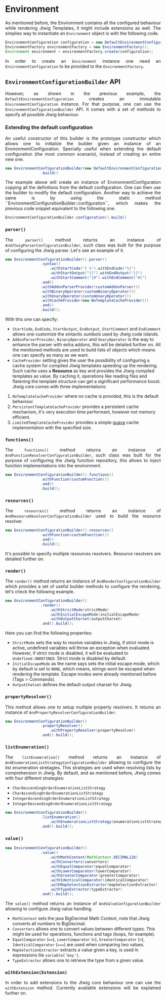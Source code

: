 
# Environment


<p style="text-align: justify;">
As mentioned before, the Environment contains all the configured behaviour while rendering Jtwig Templates, it might include extensions as well. The simplies way to instantiate an <code>Environment</code> object is with the following code.
</p>

```java
EnvironmentConfiguration configuration = new DefaultEnvironmentConfiguration();
EnvironmentFactory environmentFactory = new EnvironmentFactory();
Environment environment = environmentFactory.create(configuration);
```

<p style="text-align: justify;">
In order to create an <code>Environment</code> instance one need an <code>EnvironmentConfiguration</code> to be provided to the <code>EnvironmentFactory</code>.
</p>

## ``EnvironmentConfigurationBuilder`` API

<p style="text-align: justify;">
However, as shown in the previous example, the <code>DefaultEnvironmentConfiguration</code> creates an immutable <code>EnvironmentConfiguration</code> instance. For that purpose, one can use the <code>EnvironmentConfigurationBuilder</code> API. It comes with a set of methods to specify all possible Jtwig behaviour.
</p>

### Extending the default configuration

<p style="text-align: justify;">
An useful constructor of this builder is the prototype constructor which allows one to initialize the builder given an instance of an EnvironmentConfiguration. Specially useful when extending the default configuration (the most common scenario), instead of creating an entire new one.
</p>

```java
new EnvironmentConfigurationBuilder(new DefaultEnvironmentConfiguration())
                .build()
```

<p style="text-align: justify;">
The example above will create an instance of EnvironmentConfiguration copying all the definitions from the default configuration. One can then use the builder to modify the default configuration. Another way to achieve the same is by using the static method ``EnvironmentConfigurationBuilder::configuration``, which makes the previous code snippet equivalent to the following one.
</p>

```java
EnvironmentConfigurationBuilder.configuration().build()
```

### ``parser()``

<p style="text-align: justify;">
The <code>parser()</code> method returns an instance of <code>AndJtwigParserConfigurationBuilder</code>, such class was built for the purpose of configuring the Jtwig parser. Let's see an example of it.
</p>

```java
new EnvironmentConfigurationBuilder().parser()
                .syntax()
                    .withStartCode("{ %").withEndCode("%}")
                    .withStartOutput("{{").withEndOutput("}}")
                    .withStartComment("{#").withEndComment("#}")
                .and()
                .withAddonParserProvider(customAddonParser())
                .withBinaryOperator(customBinaryOperator())
                .withUnaryOperator(customUnaryOperator())
                .withCacheProvider(new NoTemplateCacheProvider())
                .and()
                .build();
```

<p style="text-align: justify;">
With this one can specify:
</p>

* ``StartCode``, ``EndCode``, ``StartOutput``, ``EndOutput``, ``StartComment`` and ``EndComment`` allows one customize the sintactic sumbols used by Jtwig code islands.
* ``AddonParserProvider``, ``BinaryOperator`` and ``UnaryOperator`` is the way to enhance the parser with extra addons, this will be detailed further on. All the mentioned methods are used to build lists of objects which means one can specify as many as we want.
* ``CacheProvider`` setting gives the user the possibility of configuring a cache system for compiled Jtwig templates speeding up the rendering. Such cache uses a **Resource** as key and provides the Jtwig compiled templates as value. By caching it, operations like reading files and flatening the template structure can get a significant performance boost. Jtwig core comes with three implementations:
    
1. ``NoTemplateCacheProvider`` where no cache is provided, this is the default behaviour.
2. ``PersistentTemplateCacheProvider`` provides a persistent cache mechanism, it's very execution time performant, however not memory efficient.
3. ``LimitedTemplateCacheProvider`` provides a simple [guava](https://github.com/google/guava/wiki/CachesExplained) cache implementation with the specified size.

### ``functions()``

<p style="text-align: justify;">
The <code>functions()</code> method returns an instance of <code>AndFunctionResolverConfigurationBuilder</code>, such class was built for the purpose of configuring the Jtwig function repository, this allows to inject function implementations into the environment.
</p>

```java
new EnvironmentConfigurationBuilder().functions()
                .withFunction(customFunction())
                .and()
                .build();
```

### ``resources()``

<p style="text-align: justify;">
The <code>resources()</code> method returns an instance of <code>AndResourceResolverConfigurationBuilder</code> used to build the resource resolver.
</p>

```java
new EnvironmentConfigurationBuilder().resources()
                .withFunction(customFunction())
                .and()
                .build();
```

<p style="text-align: justify;">
It's possible to specify multiple resources resolvers. Resource resolvers are detailed further on.
</p>

### ``render()``

<p style="text-align: justify;">
The <code>render()</code> method returns an instance of <code>AndRenderConfigurationBuilder</code> which provides a set of useful builder methods to configure the rendering, let's check the following example.
</p>

```java
new EnvironmentConfigurationBuilder()
                .render()
                    .withStrictMode(strictMode)
                    .withInitialEscapeMode(initialEscapeMode)
                    .withOutputCharset(outputCharset)
                .and().build();
```

<p style="text-align: justify;">
Here you can find the following properties:
</p>

* ``StrictMode`` sets the way to resolve variables in Jtwig, if strict mode is active, undefined variables will throw an exception when evaluated. However, if strict mode is disabled, it will be evaluated to ``Undefined.UNDEFINED``. Strict mode is disabled by default.
* ``InitialEscapeMode`` as the name says sets the initial escape mode, which by default is set to ``NONE``, which means, strings wont be escaped when rendering the template. Escape modes were already mentioned before (Tags > Commands).
* ``OutputChatset`` defines the default output charset for Jtwig.

### ``propertyResolver()``

<p style="text-align: justify;">
This method allows one to setup multiple property resolvers. It returns an instance of <code>AndPropertyResolverConfigurationBuilder</code>.
</p>

```java
new EnvironmentConfigurationBuilder()
                .propertyResolver()
                    .withPropertyResolver(propertyResolver)
                .and().build();
```

### ``listEnumeration()``

<p style="text-align: justify;">
The <code>listEnumeration()</code> method returns an instance of <code>AndEnumerationListStrategyConfigurationBuilder</code> allowing to configure the list enumeration stretagies. This strategies are used when resolving lists by comprehension in Jtwig. By default, and as mentioned before, Jtwig comes with four different strategies:
</p>

* ``CharDescendingOrderEnumerationListStrategy``
* ``CharAscendingOrderEnumerationListStrategy``
* ``IntegerAscendingOrderEnumerationListStrategy``
* ``IntegerDescendingOrderEnumerationListStrategy``

```java
new EnvironmentConfigurationBuilder()
                .listEnumeration()
                    .withEnumerationListStrategy(enumerationListStrategy)
                .and().build();
```

### ``value()``

```java
new EnvironmentConfigurationBuilder()
                .value()
                    .withMathContext(MathContext.DECIMAL128)
                    .withConverters(converters)
                    .withEqualComparator(equalComparator)
                    .withLowerComparator(lowerComparator)
                    .withGreaterComparator(greaterComparator)
                    .withIdenticalComparator(identicalComparator)
                    .withMapSelectionExtractor(mapSelectionExtractor)
                    .withTypeExtractor(typeExtractor)
                .and().build();
```

<p style="text-align: justify;">
The <code>value()</code> method returns an instance of <code>AndValueConfigurationBuilder</code> allowing to configure Jtwig value handling.
</p>

* ``MathContext`` sets the java BigDecimal Math Context, note that Jtwig converts all numbers to BigDecimal.
* ``Converters`` allows one to convert values between different types. This might be used for operations, functions and tags (loops, for example).
* ``EqualComparator`` (``==``), ``LowerComparator`` (``<``), ``GreaterComparator`` (``>``), ``IdenticalComparator`` (``===``) are used when comparing two values.
* ``MapSelectionExtractor`` extracts a value given a key, is used in expressions lile ``variable['key']``.
* ``TypeExtractor`` allows one to retrieve the type from a given value.


### ``withExtension(Extension)``

<p style="text-align: justify;">
In order to add extensions to the Jtwig core behaviour one can use the <code>withExtension</code> method. Currently available extensions will be explained further on.
</p>
